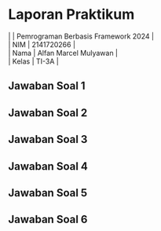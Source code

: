 # Laporan Praktikum
|  | Pemrograman Berbasis Framework 2024 | <br>
| NIM | 2141720266 | <br>
| Nama | Alfan Marcel Mulyawan | <br>
| Kelas | TI-3A | <br>

## Jawaban Soal 1

## Jawaban Soal 2
## Jawaban Soal 3
## Jawaban Soal 4
## Jawaban Soal 5
## Jawaban Soal 6
